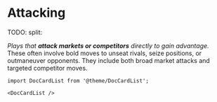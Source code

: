 # Attacking

TODO: split:

*Plays that* ***attack markets or competitors*** *directly to gain advantage.* These often involve bold moves to unseat rivals, seize positions, or outmaneuver opponents. They include both broad market attacks and targeted competitor moves.

```mdx-code-block
import DocCardList from '@theme/DocCardList';

<DocCardList />
```
